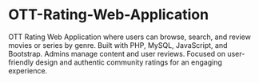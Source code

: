 # OTT-Rating-Web-Application
OTT Rating Web Application where users can browse, search, and review movies or series by genre. Built with PHP, MySQL, JavaScript, and Bootstrap. Admins manage content and user reviews. Focused on user-friendly design and authentic community ratings for an engaging experience.
